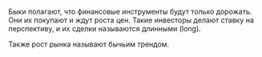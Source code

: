 Быки полагают, что финансовые инструменты будут только дорожать.
Они их покупают и ждут роста цен. Такие инвесторы делают ставку на перспективу,
и их сделки называются длинными (long).

Также рост рынка называют бычьим трендом. 